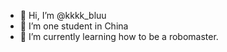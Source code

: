 - 👋 Hi, I’m @kkkk_bluu
- 👀 I’m one student in China
- 🌱 I’m currently learning how to be a robomaster.
